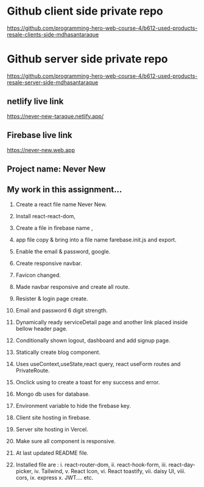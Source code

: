 # Github client side private repo

https://github.com/programming-hero-web-course-4/b612-used-products-resale-clients-side-mdhasantaraque

# Github server side private repo

https://github.com/programming-hero-web-course-4/b612-used-products-resale-server-side-mdhasantaraque

## netlify live link

https://never-new-taraque.netlify.app/

## Firebase live link

https://never-new.web.app

## Project name: Never New

## My work in this assignment...

1. Create a react file name Never New.
2. Install react-react-dom,
3. Create a file in firebase name ,
4. app file copy & bring into a file name farebase.init.js and export.
5. Enable the email & password, google.
6. Create responsive navbar.

7. Favicon changed.
8. Made navbar responsive and create all route.
9. Resister & login page create.
10. Email and password 6 digit strength.
11. Dynamically ready serviceDetail page and another link placed inside bellow header page.
12. Conditionally shown logout, dashboard and add signup page.
13. Statically create blog component.
14. Uses useContext,useState,react query, react useForm routes and PrivateRoute.
15. Onclick using to create a toast for eny success and error.
16. Mongo db uses for database.
17. Environment variable to hide the firebase key.
18. Client site hosting in firebase.
19. Server site hosting in Vercel.
20. Make sure all component is responsive.
21. At last updated README file.
22. Installed file are :
    i. react-router-dom,
    ii. react-hook-form,
    iii. react-day-picker,
    iv. Tailwind,
    v. React Icon,
    vi. React toastify,
    vii. daisy UI,
    viii. cors,
    ix. express
    x. JWT.... etc.
